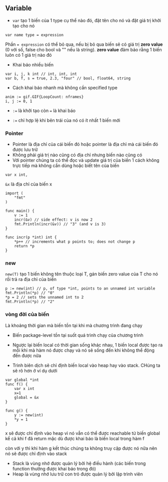## Variable
- `var` tạo 1 biến của 1 type cụ thể nào đó, đặt tên cho nó và đặt giá trị khởi tạo cho nó
```
var name type = expression
```
Phần `= expression` có thể bỏ qua, nếu bị bỏ qua biến sẽ có giá trị **zero value** (0 với số, false cho bool và "" nếu là string). **zero value** đảm bảo rằng 1 biến luôn có 1 giá trị nào đó

- Khai báo nhiều biến
```
var i, j, k int // int, int, int
var b, f, s = true, 2.3, "four" // bool, float64, string
```

- Cách khai báo nhanh mà không cần specified type
```
anim := gif.GIF{LoopCount: nframes}
i, j := 0, 1
```

- `:=` là khởi tạo còn `=` là khai báo

- `:=` chỉ hợp lệ khi bên trái của nó có ít nhất 1 biến mới

### Pointer
- Pointer là địa chỉ của cái biến đó hoặc pointer là địa chỉ mà cái biến đó được lưu trữ
- Không phải giá trị nào cũng có địa chỉ nhưng biến nào cũng có
- Với pointer chúng ta có thể đọc và update giá trị của biến 1 cách không trực tiếp mà không cần dùng hoặc biết tên của biến

```
var x int,
```
`&x` là địa chỉ của biến x

```
import (
	"fmt"
)

func main() {
	v := 1
	incr(&v) // side effect: v is now 2
	fmt.Println(incr(&v)) // "3" (and v is 3)
}

func incr(p *int) int {
	*p++ // increments what p points to; does not change p
	return *p
}
```

### new
`new(T)` tạo 1 biến không tên thuộc loại T, gán biến zero value của T cho nó rồi trả ra địa chỉ của biến

```
p := new(int) // p, of type *int, points to an unnamed int variable
fmt.Println(*p) // "0"
*p = 2 // sets the unnamed int to 2
fmt.Println(*p) // "2"
```

### vòng đời của biến
Là khoảng thời gian mà biến tồn tại khi mà chương trình đang chạy
- Biến package-level tồn tại suốt quá trình chạy của chương trình

- Ngược lại biến local có thời gian sống khác nhau, 1 biến local được tạo ra mỗi khi mà hàm nó được chạy và nó sẽ sống đến khi không thể động đến được nữa

- Trình biên dịch sẽ chỉ định biến local vào heap hay vào stack. CHúng ta sẽ rõ hơn ở ví dụ dưới

```
var global *int
func f() {
	var x int
	x=1
	global = &x
}

func g() {
	y := new(int)
	*y = 1
}
```
x sẽ được chỉ định vào heap vì nó vẫn có thể được reachable từ biến global kể cả khi f đã return mặc dù được khai báo là biến local trong hàm f

còn với y thì khi hàm g kết thúc chúng ta không truy cập được nó nữa nên nó sẽ được chỉ định vào stack

- Stack là vùng nhớ được quản lý bởi hệ điều hành (các biến trong function thường được khai báo trong đó)
- Heap là vùng nhớ lưu trữ con trỏ được quản lý bởi lập trình viên
